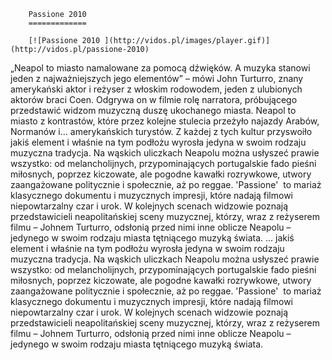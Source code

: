 
        Passione 2010 
        =============
        
        [![Passione 2010 ](http://vidos.pl/images/player.gif)](http://vidos.pl/passione-2010)
        
        
 „Neapol to miasto namalowane za pomocą dźwięków. A muzyka stanowi jeden z najważniejszych jego elementów” – mówi John Turturro, znany amerykański aktor i reżyser z włoskim rodowodem, jeden z ulubionych aktorów braci Coen. Odgrywa on w filmie rolę narratora, próbującego przedstawić widzom muzyczną duszę ukochanego miasta. Neapol to miasto z kontrastów, które przez kolejne stulecia przeżyło najazdy Arabów, Normanów i… amerykańskich turystów. Z każdej z tych kultur przyswoiło jakiś element i właśnie na tym podłożu wyrosła jedyna w swoim rodzaju muzyczna tradycja. Na wąskich uliczkach Neapolu można usłyszeć prawie wszystko: od melancholijnych, przypominających portugalskie fado pieśni miłosnych, poprzez kiczowate, ale pogodne kawałki rozrywkowe, utwory zaangażowane politycznie i społecznie, aż po reggae. 'Passione'  to mariaż klasycznego dokumentu i muzycznych impresji, które nadają filmowi niepowtarzalny czar i urok. W kolejnych scenach widzowie poznają przedstawicieli neapolitańskiej sceny muzycznej, którzy, wraz z reżyserem filmu – Johnem Turturro, odsłonią przed nimi inne oblicze Neapolu –jedynego w swoim rodzaju miasta tętniącego muzyką świata.   ... jakiś element i właśnie na tym podłożu wyrosła jedyna w swoim rodzaju muzyczna tradycja. Na wąskich uliczkach Neapolu można usłyszeć prawie wszystko: od melancholijnych, przypominających portugalskie fado pieśni miłosnych, poprzez kiczowate, ale pogodne kawałki rozrywkowe, utwory zaangażowane politycznie i społecznie, aż po reggae. 'Passione'  to mariaż klasycznego dokumentu i muzycznych impresji, które nadają filmowi niepowtarzalny czar i urok. W kolejnych scenach widzowie poznają przedstawicieli neapolitańskiej sceny muzycznej, którzy, wraz z reżyserem filmu – Johnem Turturro, odsłonią przed nimi inne oblicze Neapolu –jedynego w swoim rodzaju miasta tętniącego muzyką świata.
    
